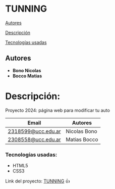 # TUNNING
[Autores](#autores)

[Descripción](#descripción)

[Tecnologías usadas](#tecnologias-usadas)

## Autores
* **Bono Nicolas**
* **Bocco Matias**

# Descripción:

Proyecto 2024: página web para modificar tu auto

| Email | Autores |
| ------- |---------|
| 2318599@ucc.edu.ar | Nicolas Bono |
| 2308558@ucc.edu.ar | Matias Bocco |

### Tecnologías usadas:
* HTML5
* CSS3

Link del proyecto: [TUNNING]( https://ucc-labcompu2.github.io/proyecto2024-bono-bocco/index.html) :+1:

